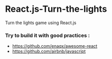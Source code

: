 # React.js-Turn-the-lights
Turn the lights game using React.js

### Try to build it with good practices :
- https://github.com/enaqx/awesome-react
- https://github.com/airbnb/javascript
